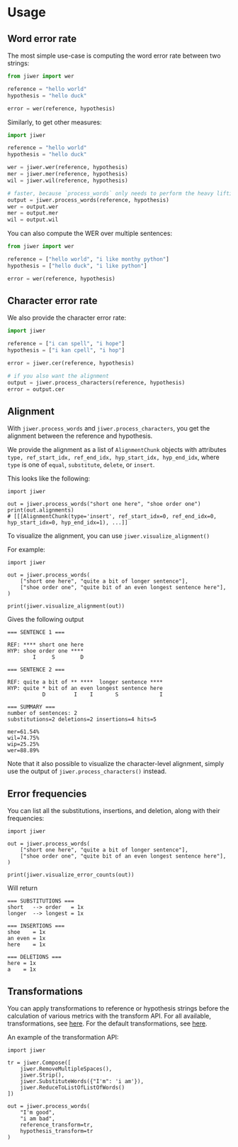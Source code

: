 # Usage

## Word error rate  

The most simple use-case is computing the word error rate between two strings:

```python
from jiwer import wer

reference = "hello world"
hypothesis = "hello duck"

error = wer(reference, hypothesis)
```

Similarly, to get other measures:

```python
import jiwer

reference = "hello world"
hypothesis = "hello duck"

wer = jiwer.wer(reference, hypothesis)
mer = jiwer.mer(reference, hypothesis)
wil = jiwer.wil(reference, hypothesis)

# faster, because `process_words` only needs to perform the heavy lifting once:
output = jiwer.process_words(reference, hypothesis)
wer = output.wer
mer = output.mer
wil = output.wil
```

You can also compute the WER over multiple sentences:

```python
from jiwer import wer

reference = ["hello world", "i like monthy python"]
hypothesis = ["hello duck", "i like python"]

error = wer(reference, hypothesis)
```

## Character error rate

We also provide the character error rate:

```python
import jiwer

reference = ["i can spell", "i hope"]
hypothesis = ["i kan cpell", "i hop"]

error = jiwer.cer(reference, hypothesis)

# if you also want the alignment
output = jiwer.process_characters(reference, hypothesis)
error = output.cer
```

## Alignment

With `jiwer.process_words` and `jiwer.process_characters`, you get the alignment between the reference and hypothesis.

We provide the alignment as a list of `AlignmentChunk` objects with attributes `type, ref_start_idx, ref_end_idx, hyp_start_idx, hyp_end_idx`, where `type` is one of `equal`, `substitute`, `delete`, or `insert`.

This looks like the following:

```python3
import jiwer

out = jiwer.process_words("short one here", "shoe order one")
print(out.alignments)
# [[[AlignmentChunk(type='insert', ref_start_idx=0, ref_end_idx=0, hyp_start_idx=0, hyp_end_idx=1), ...]]
```

To visualize the alignment, you can use `jiwer.visualize_alignment()`

For example:

```python3
import jiwer

out = jiwer.process_words(
    ["short one here", "quite a bit of longer sentence"],
    ["shoe order one", "quite bit of an even longest sentence here"],
)

print(jiwer.visualize_alignment(out))
```
Gives the following output
```text
=== SENTENCE 1 === 

REF: **** short one here
HYP: shoe order one ****
        I     S        D

=== SENTENCE 2 ===

REF: quite a bit of ** ****  longer sentence ****
HYP: quite * bit of an even longest sentence here
           D         I    I       S             I

=== SUMMARY ===
number of sentences: 2
substitutions=2 deletions=2 insertions=4 hits=5

mer=61.54%
wil=74.75%
wip=25.25%
wer=88.89%
```

Note that it also possible to visualize the character-level alignment, simply use the output of `jiwer.process_characters()` instead. 

## Error frequencies

You can list all the substitutions, insertions, and deletion, along with their frequencies:

```python3
import jiwer

out = jiwer.process_words(
    ["short one here", "quite a bit of longer sentence"],
    ["shoe order one", "quite bit of an even longest sentence here"],
)

print(jiwer.visualize_error_counts(out))
```

Will return
```text
=== SUBSTITUTIONS ===
short   --> order   = 1x
longer  --> longest = 1x

=== INSERTIONS ===
shoe    = 1x
an even = 1x
here    = 1x

=== DELETIONS ===
here = 1x
a    = 1x
```

## Transformations

You can apply transformations to reference or hypothesis strings before the calculation of various metrics
with the transform API. For all available, transformations, see [here](/jiwer/reference/transforms/).
For the default transformations, see [here](/jiwer/reference/transformations/).

An example of the transformation API:

```python3
import jiwer

tr = jiwer.Compose([
    jiwer.RemoveMultipleSpaces(),
    jiwer.Strip(),
    jiwer.SubstituteWords({"I'm": 'i am'}),
    jiwer.ReduceToListOfListOfWords()
])

out = jiwer.process_words(
    "I'm good", 
    "i am bad", 
    reference_transform=tr, 
    hypothesis_transform=tr
)
```
